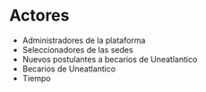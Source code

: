 # Actores

- Administradores de la plataforma
- Seleccionadores de las sedes
- Nuevos postulantes a becarios de Uneatlantico
- Becarios de Uneatlantico
- Tiempo